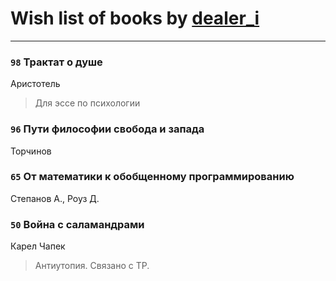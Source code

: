 # Wish list of books by [dealer_i](http://vk.com/id357634987)
---

### `98` Трактат о душе
Аристотель
> Для эссе по психологии

### `96` Пути философии свобода и запада
Торчинов

### `65` От математики к обобщенному программированию
Степанов А., Роуз Д.

### `50` Война с саламандрами
Карел Чапек
> Антиутопия. Связано с ТР.

